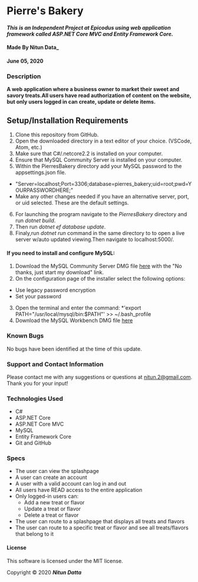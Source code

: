 
# **Pierre's Bakery**

#### _This is an Independent Project at Epicodus using web application framework called ASP.NET Core MVC and Entity Framework Core._

#### Made By **Nitun Data_**
#### June 05, 2020

### Description

__A web application where a business owner to market their sweet and savory treats.All users have read authorization of content on the website, but only users logged in can create, update or delete items.__

## Setup/Installation Requirements

1. Clone this repository from GitHub.
2. Open the downloaded directory in a text editor of your choice.
  (VSCode, Atom, etc.)
3. Make sure that C#/.netcore2.2 is installed on your computer.
4. Ensure that  MySQL Community Server is installed on your computer.
5. Within the PierresBakery directory add your MySQL password to the appsettings.json file.
* "Server=localhost;Port=3306;database=pierres_bakery;uid=root;pwd=YOURPASSWORDHERE;"
* Make any other changes needed if you have an alternative server, port, or uid selected. These are the default settings.
6. For launching the program navigate to the _PierresBakery_ directory and run _dotnet build_.
7. Then run _dotnet ef database update_.
8. Finaly,run _dotnet run_ command in the same directory to to open a live server w/auto updated viewing.Then navigate to localhost:5000/.

#### If you need to install and configure MySQL:
1. Download the MySQL Community Server DMG file [here](https://dev.mysql.com/downloads/file/?id=484914) with the "No thanks, just start my download" link.
2. On the configuration page of the installer select the following options:
* Use legacy password encryption
* Set your password
3. Open the terminal and enter the command:
*'export PATH="/usr/local/mysql/bin:$PATH"' >> ~/.bash_profile
4. Download the MySQL Workbench DMG file [here](https://dev.mysql.com/downloads/file/?id=484391)

### Known Bugs

No bugs have been identified at the time of this update.

### Support and Contact Information

Please contact me with any suggestions or questions at nitun.2@gmail.com. Thank you for your input!  

### Technologies Used

* C#
* ASP.NET Core
* ASP.NET Core MVC
* MySQL
* Entity Framework Core
* Git and GitHub

### Specs
* The user can view the splashpage
* A user can create an account
* A user with a valid account can log in and out
* All users have READ access to the entire application
* Only logged-in users can:
   - Add a new treat or flavor
   - Update a treat or flavor
   - Delete a treat or flavor
* The user can route to a splashpage that displays all treats and flavors
* The user can route to a specific treat or flavor and see all treats/flavors that belong to it


#### License

This software is licensed under the MIT license.

Copyright © 2020 **_Nitun Datta_**
